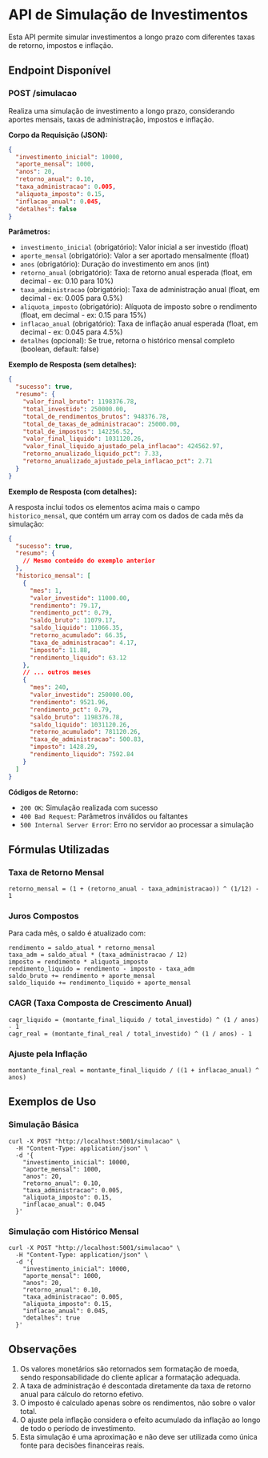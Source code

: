 # API de Simulação de Investimentos

Esta API permite simular investimentos a longo prazo com diferentes taxas de retorno, impostos e inflação.

## Endpoint Disponível

### POST /simulacao

Realiza uma simulação de investimento a longo prazo, considerando aportes mensais, taxas de administração, impostos e inflação.

**Corpo da Requisição (JSON):**

```json
{
  "investimento_inicial": 10000,
  "aporte_mensal": 1000,
  "anos": 20,
  "retorno_anual": 0.10,
  "taxa_administracao": 0.005,
  "aliquota_imposto": 0.15,
  "inflacao_anual": 0.045,
  "detalhes": false
}
```

**Parâmetros:**

- `investimento_inicial` (obrigatório): Valor inicial a ser investido (float)
- `aporte_mensal` (obrigatório): Valor a ser aportado mensalmente (float)
- `anos` (obrigatório): Duração do investimento em anos (int)
- `retorno_anual` (obrigatório): Taxa de retorno anual esperada (float, em decimal - ex: 0.10 para 10%)
- `taxa_administracao` (obrigatório): Taxa de administração anual (float, em decimal - ex: 0.005 para 0.5%)
- `aliquota_imposto` (obrigatório): Alíquota de imposto sobre o rendimento (float, em decimal - ex: 0.15 para 15%)
- `inflacao_anual` (obrigatório): Taxa de inflação anual esperada (float, em decimal - ex: 0.045 para 4.5%)
- `detalhes` (opcional): Se true, retorna o histórico mensal completo (boolean, default: false)

**Exemplo de Resposta (sem detalhes):**

```json
{
  "sucesso": true,
  "resumo": {
    "valor_final_bruto": 1198376.78,
    "total_investido": 250000.00,
    "total_de_rendimentos_brutos": 948376.78,
    "total_de_taxas_de_administracao": 25000.00,
    "total_de_impostos": 142256.52,
    "valor_final_liquido": 1031120.26,
    "valor_final_liquido_ajustado_pela_inflacao": 424562.97,
    "retorno_anualizado_liquido_pct": 7.33,
    "retorno_anualizado_ajustado_pela_inflacao_pct": 2.71
  }
}
```

**Exemplo de Resposta (com detalhes):**

A resposta inclui todos os elementos acima mais o campo `historico_mensal`, que contém um array com os dados de cada mês da simulação:

```json
{
  "sucesso": true,
  "resumo": {
    // Mesmo conteúdo do exemplo anterior
  },
  "historico_mensal": [
    {
      "mes": 1,
      "valor_investido": 11000.00,
      "rendimento": 79.17,
      "rendimento_pct": 0.79,
      "saldo_bruto": 11079.17,
      "saldo_liquido": 11066.35,
      "retorno_acumulado": 66.35,
      "taxa_de_administracao": 4.17,
      "imposto": 11.88,
      "rendimento_liquido": 63.12
    },
    // ... outros meses
    {
      "mes": 240,
      "valor_investido": 250000.00,
      "rendimento": 9521.96,
      "rendimento_pct": 0.79,
      "saldo_bruto": 1198376.78,
      "saldo_liquido": 1031120.26,
      "retorno_acumulado": 781120.26,
      "taxa_de_administracao": 500.83,
      "imposto": 1428.29,
      "rendimento_liquido": 7592.84
    }
  ]
}
```

**Códigos de Retorno:**

- `200 OK`: Simulação realizada com sucesso
- `400 Bad Request`: Parâmetros inválidos ou faltantes
- `500 Internal Server Error`: Erro no servidor ao processar a simulação

## Fórmulas Utilizadas

### Taxa de Retorno Mensal
```
retorno_mensal = (1 + (retorno_anual - taxa_administracao)) ^ (1/12) - 1
```

### Juros Compostos
Para cada mês, o saldo é atualizado com:
```
rendimento = saldo_atual * retorno_mensal
taxa_adm = saldo_atual * (taxa_administracao / 12)
imposto = rendimento * aliquota_imposto
rendimento_liquido = rendimento - imposto - taxa_adm
saldo_bruto += rendimento + aporte_mensal
saldo_liquido += rendimento_liquido + aporte_mensal
```

### CAGR (Taxa Composta de Crescimento Anual)
```
cagr_liquido = (montante_final_liquido / total_investido) ^ (1 / anos) - 1
cagr_real = (montante_final_real / total_investido) ^ (1 / anos) - 1
```

### Ajuste pela Inflação
```
montante_final_real = montante_final_liquido / ((1 + inflacao_anual) ^ anos)
```

## Exemplos de Uso

### Simulação Básica
```shell
curl -X POST "http://localhost:5001/simulacao" \
  -H "Content-Type: application/json" \
  -d '{
    "investimento_inicial": 10000,
    "aporte_mensal": 1000,
    "anos": 20,
    "retorno_anual": 0.10,
    "taxa_administracao": 0.005,
    "aliquota_imposto": 0.15,
    "inflacao_anual": 0.045
  }'
```

### Simulação com Histórico Mensal
```shell
curl -X POST "http://localhost:5001/simulacao" \
  -H "Content-Type: application/json" \
  -d '{
    "investimento_inicial": 10000,
    "aporte_mensal": 1000,
    "anos": 20,
    "retorno_anual": 0.10,
    "taxa_administracao": 0.005,
    "aliquota_imposto": 0.15,
    "inflacao_anual": 0.045,
    "detalhes": true
  }'
```

## Observações

1. Os valores monetários são retornados sem formatação de moeda, sendo responsabilidade do cliente aplicar a formatação adequada.
2. A taxa de administração é descontada diretamente da taxa de retorno anual para cálculo do retorno efetivo.
3. O imposto é calculado apenas sobre os rendimentos, não sobre o valor total.
4. O ajuste pela inflação considera o efeito acumulado da inflação ao longo de todo o período de investimento.
5. Esta simulação é uma aproximação e não deve ser utilizada como única fonte para decisões financeiras reais. 
